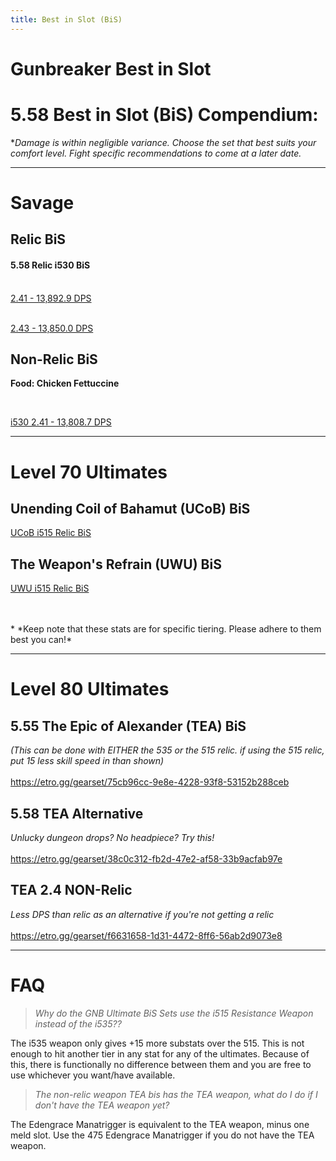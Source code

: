 ```yaml
---
title: Best in Slot (BiS)
---
```

# Gunbreaker Best in Slot

# 5.58 Best in Slot (BiS) Compendium:

\**Damage is within negligible variance. Choose the set that best suits your comfort level. Fight specific recommendations to come at a later date.*

- - -

# Savage

## Relic BiS

#### **5.58 Relic i530 BiS**

<br>[2.41 - 13,892.9 DPS](https://etro.gg/gearset/724fb635-aee3-43d0-beb2-9ac285445e14) <br/>

<br> [2.43 - 13,850.0 DPS](https://etro.gg/gearset/ec8a3fa3-4f6e-46df-9fe7-7127bfc0607d) <br/>

## Non-Relic BiS

**Food: Chicken Fettuccine<br>**

**<br>**

[i530 2.41 - 13,808.7 DPS](https://etro.gg/gearset/3a00ff65-fd0d-45b0-adc1-f4f1a6a2b69a)

- - -

# Level 70 Ultimates

## Unending Coil of Bahamut (UCoB) BiS

[UCoB i515 Relic BiS](https://etro.gg/gearset/20f5754b-faf7-48a5-9b75-99c98939ee27)
<br/>

## The Weapon's Refrain (UWU) BiS

[UWU i515 Relic BiS](https://etro.gg/gearset/85d6d8db-dbe3-4024-a55d-4496d5303ade) <br>

<br/>
<br>* *Keep note that these stats are for specific tiering. Please adhere to them best you can!*

- - -

# Level 80 Ultimates

## 5.55 The Epic of Alexander (TEA) BiS

*(This can be done with EITHER the 535 or the 515 relic. if using the 515 relic, put 15 less skill speed in than shown)<br/>*
<br/><https://etro.gg/gearset/75cb96cc-9e8e-4228-93f8-53152b288ceb>

## 5.58 TEA Alternative

*Unlucky dungeon drops? No headpiece? Try this!<br/>*
<BR/><https://etro.gg/gearset/38c0c312-fb2d-47e2-af58-33b9acfab97e>

## TEA 2.4 NON-Relic

*Less DPS than relic as an alternative if you're not getting a relic* <br/>
<br/><https://etro.gg/gearset/f6631658-1d31-4472-8ff6-56ab2d9073e8>

- - -

# FAQ

> *Why do the GNB Ultimate BiS Sets use the i515 Resistance Weapon instead of the i535??*

The i535 weapon only gives +15 more substats over the 515. This is not enough to hit another tier in any stat for any of the ultimates. Because of this, there is functionally no difference between them and you are free to use whichever you want/have available.

> *The non-relic weapon TEA bis has the TEA weapon, what do I do if I don't have the TEA weapon yet?*

The Edengrace Manatrigger is equivalent to the TEA weapon, minus one meld slot. Use the 475 Edengrace Manatrigger if you do not have the TEA weapon.